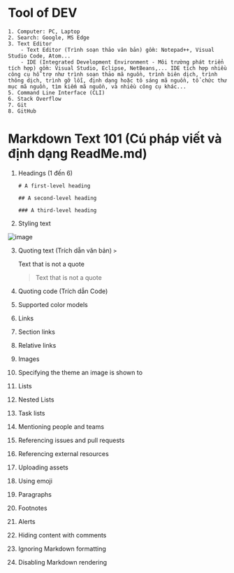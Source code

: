 # Tool of DEV
    1. Computer: PC, Laptop
    2. Search: Google, MS Edge
    3. Text Editor
        - Text Editor (Trình soạn thảo văn bản) gồm: Notepad++, Visual Studio Code, Atom...
        - IDE (Integrated Development Environment - Môi trường phát triển tích hợp) gồm: Visual Studio, Eclipse, NetBeans,... IDE tích hợp nhiều công cụ hỗ trợ như trình soạn thảo mã nguồn, trình biên dịch, trình thông dịch, trình gỡ lỗi, định dạng hoặc tô sáng mã nguồn, tổ chức thư mục mã nguồn, tìm kiếm mã nguồn, và nhiều công cụ khác...
    5. Command Line Interface (CLI)
    6. Stack Overflow
    7. Git
    8. GitHub
# Markdown Text 101 (Cú pháp viết và định dạng ReadMe.md)
1. Headings (1 đến 6)
   
    `# A first-level heading`
   
    `## A second-level heading`
   
    `### A third-level heading`

2. Styling text
   

![image](https://github.com/sangphamv/Documents/assets/88132750/c8307281-7580-4ac5-9668-03fc75f00ab3)

3. Quoting text (Trích dẫn văn bản) `>`

    Text that is not a quote
    > Text that is not a quote

4. Quoting code (Trích dẫn Code)

5. Supported color models

6. Links

7. Section links

8. Relative links

9. Images

10. Specifying the theme an image is shown to

11. Lists

12. Nested Lists

13. Task lists

14. Mentioning people and teams

15. Referencing issues and pull requests

16. Referencing external resources

17. Uploading assets

18. Using emoji

19. Paragraphs

20. Footnotes

21. Alerts

22. Hiding content with comments

23. Ignoring Markdown formatting

24. Disabling Markdown rendering






